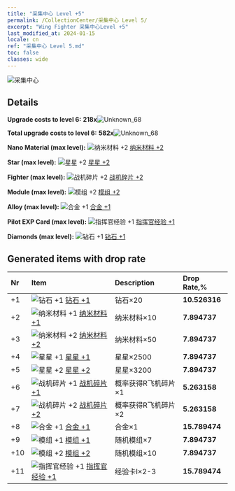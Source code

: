 ```yaml
---
title: "采集中心 Level +5"
permalink: /CollectionCenter/采集中心 Level 5/
excerpt: "Wing Fighter 采集中心Level +5"
last_modified_at: 2024-01-15
locale: cn
ref: "采集中心 Level 5.md"
toc: false
classes: wide
---
```



  ![采集中心](/images/bh_img6.png)

## Details

 **Upgrade costs to level 6:** **218x**![Unknown_68](/images/item/bh_img25_p.png)

 **Total upgrade costs to level 6:** **582x**![Unknown_68](/images/item/bh_img25_p.png)

 **Nano Material (max level):** ![纳米材料 +2](/images/cc/CC_Nano_Material_2_p.png) [纳米材料 +2](/CollectionCenter/纳米材料_2/)

 **Star (max level):** ![星星 +2](/images/cc/CC_Star_2_p.png) [星星 +2](/CollectionCenter/星星_2/)

 **Fighter (max level):** ![战机碎片 +2](/images/cc/CC_Fighter_Shard_2_p.png) [战机碎片 +2](/CollectionCenter/战机碎片_2/)

 **Module (max level):** ![模组 +2](/images/cc/CC_Module_2_p.png) [模组 +2](/CollectionCenter/模组_2/)

 **Alloy (max level):** ![合金 +1](/images/cc/CC_Alloy_Plate_1_p.png) [合金 +1](/CollectionCenter/合金_1/)

 **Pilot EXP Card (max level):** ![指挥官经验 +1](/images/cc/CC_Pilot_EXP_Card_1_p.png) [指挥官经验 +1](/CollectionCenter/指挥官经验_1/)

 **Diamonds (max level):** ![钻石 +1](/images/cc/CC_Diamond_1_p.png) [钻石 +1](/CollectionCenter/钻石_1/)

## Generated items with drop rate

  |  Nr |     Item   |    Description   |  Drop Rate,% |
  |:----|:-----------|:-----------------|:-------------|
  | +1 | ![钻石 +1](/images/cc/CC_Diamond_1_p.png) [钻石 +1](/CollectionCenter/钻石_1/) | 钻石×20 | **10.526316** |
  | +2 | ![纳米材料 +1](/images/cc/CC_Nano_Material_1_p.png) [纳米材料 +1](/CollectionCenter/纳米材料_1/) | 纳米材料×10 | **7.894737** |
  | +3 | ![纳米材料 +2](/images/cc/CC_Nano_Material_2_p.png) [纳米材料 +2](/CollectionCenter/纳米材料_2/) | 纳米材料×50 | **7.894737** |
  | +4 | ![星星 +1](/images/cc/CC_Star_1_p.png) [星星 +1](/CollectionCenter/星星_1/) | 星星×2500 | **7.894737** |
  | +5 | ![星星 +2](/images/cc/CC_Star_2_p.png) [星星 +2](/CollectionCenter/星星_2/) | 星星×3200 | **7.894737** |
  | +6 | ![战机碎片 +1](/images/cc/CC_Fighter_Shard_1_p.png) [战机碎片 +1](/CollectionCenter/战机碎片_1/) | 概率获得R飞机碎片×1 | **5.263158** |
  | +7 | ![战机碎片 +2](/images/cc/CC_Fighter_Shard_2_p.png) [战机碎片 +2](/CollectionCenter/战机碎片_2/) | 概率获得R飞机碎片×2 | **5.263158** |
  | +8 | ![合金 +1](/images/cc/CC_Alloy_Plate_1_p.png) [合金 +1](/CollectionCenter/合金_1/) | 合金×1 | **15.789474** |
  | +9 | ![模组 +1](/images/cc/CC_Module_1_p.png) [模组 +1](/CollectionCenter/模组_1/) | 随机模组×7 | **7.894737** |
  | +10 | ![模组 +2](/images/cc/CC_Module_2_p.png) [模组 +2](/CollectionCenter/模组_2/) | 随机模组×10 | **7.894737** |
  | +11 | ![指挥官经验 +1](/images/cc/CC_Pilot_EXP_Card_1_p.png) [指挥官经验 +1](/CollectionCenter/指挥官经验_1/) | 经验卡I×2-3 | **15.789474** |

